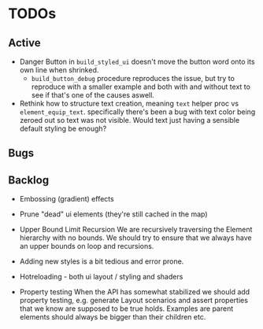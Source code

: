 # TODOs

## Active
* Danger Button in `build_styled_ui` doesn't move the button word onto its own line when shrinked.
    - `build_button_debug` procedure reproduces the issue, but try to reproduce with a smaller
    example and both with and without text to see if that's one of the causes aswell.
* Rethink how to structure text creation, meaning `text` helper proc vs `element_equip_text`.
    specifically there's been a bug with text color being zeroed out so text was not visible.
    Would text just having a sensible default styling be enough?

## Bugs

## Backlog
* Embossing (gradient) effects
* Prune "dead" ui elements (they're still cached in the map)
* Upper Bound Limit Recursion
    We are recursively traversing the Element hierarchy with no bounds. We should try to ensure that we always have an upper bounds on loop 
    and recursions.
* Adding new styles is a bit tedious and error prone.
* Hotreloading - both ui layout / styling and shaders

* Property testing
    When the API has somewhat stabilized we should add property testing, e.g. generate Layout scenarios and assert properties
    that we know are supposed to be true holds. Examples are parent elements should always be bigger than their children etc.

